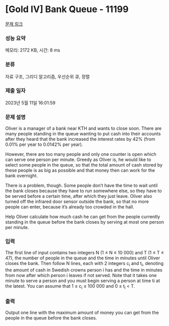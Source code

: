 # [Gold IV] Bank Queue - 11199 

[문제 링크](https://www.acmicpc.net/problem/11199) 

### 성능 요약

메모리: 2172 KB, 시간: 8 ms

### 분류

자료 구조, 그리디 알고리즘, 우선순위 큐, 정렬

### 제출 일자

2023년 5월 11일 16:01:59

### 문제 설명

<p>Oliver is a manager of a bank near KTH and wants to close soon. There are many people standing in the queue wanting to put cash into their accounts after they heard that the bank increased the interest rates by 42% (from 0.01% per year to 0.0142% per year).</p>

<p>However, there are too many people and only one counter is open which can serve one person per minute. Greedy as Oliver is, he would like to select some people in the queue, so that the total amount of cash stored by these people is as big as possible and that money then can work for the bank overnight.</p>

<p>There is a problem, though. Some people don’t have the time to wait until the bank closes because they have to run somewhere else, so they have to be served before a certain time, after which they just leave. Oliver also turned off the infrared door sensor outside the bank, so that no more people can enter, because it’s already too crowded in the hall.</p>

<p>Help Oliver calculate how much cash he can get from the people currently standing in the queue before the bank closes by serving at most one person per minute.</p>

### 입력 

 <p>The first line of input contains two integers N (1 ≤ N ≤ 10 000) and T (1 ≤ T ≤ 47), the number of people in the queue and the time in minutes until Oliver closes the bank. Then follow N lines, each with 2 integers c<sub>i</sub> and t<sub>i</sub>, denoting the amount of cash in Swedish crowns person i has and the time in minutes from now after which person i leaves if not served. Note that it takes one minute to serve a person and you must begin serving a person at time ti at the latest. You can assume that 1 ≤ c<sub>i</sub> ≤ 100 000 and 0 ≤ t<sub>i</sub> < T.</p>

### 출력 

 <p>Output one line with the maximum amount of money you can get from the people in the queue before the bank closes.</p>

